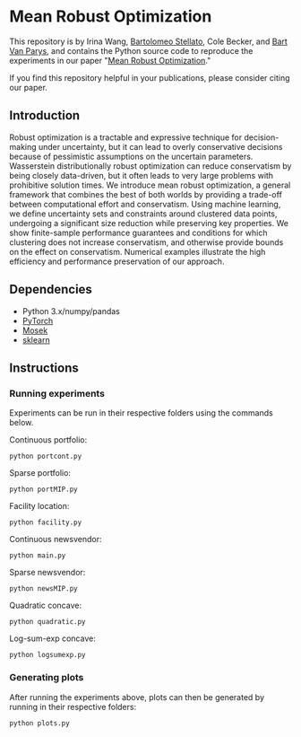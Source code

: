 # Mean Robust Optimization
This repository is by 
Irina Wang,
[Bartolomeo Stellato](https://stellato.io/),
Cole Becker,
and [Bart Van Parys](https://mitsloan.mit.edu/faculty/directory/bart-p-g-van-parys),
and contains the Python source code to
reproduce the experiments in our paper
"[Mean Robust Optimization](http://arxiv.org/abs/2207.10820)."

If you find this repository helpful in your publications,
please consider citing our paper.

## Introduction
Robust optimization is a tractable and expressive technique for decision-making under uncertainty, but it can lead to overly conservative decisions because of pessimistic assumptions on the uncertain parameters.
Wasserstein distributionally robust optimization can reduce conservatism by being closely data-driven, but it often leads to very large problems with prohibitive solution times.
We introduce mean robust optimization, a general framework that combines the best of both worlds by providing a trade-off between computational effort and conservatism.
Using machine learning, we define uncertainty sets and constraints around clustered data points, undergoing a significant size reduction while preserving key properties.
We show finite-sample performance guarantees and conditions for which clustering does not increase conservatism, and otherwise provide bounds on the effect on conservatism.
Numerical examples illustrate the high efficiency and performance preservation of our approach.

## Dependencies
+ Python 3.x/numpy/pandas
+ [PyTorch](https://pytorch.org)
+ [Mosek](https://www.mosek.com/)
+ [sklearn](https://scikit-learn.org/stable/modules/clustering.html#clustering)

## Instructions
### Running experiments
Experiments can be run in their respective folders using the commands below.


Continuous portfolio: 
```
python portcont.py
```
Sparse portfolio:
```
python portMIP.py
```
Facility location:
```
python facility.py
```
Continuous newsvendor:
```
python main.py
```
Sparse newsvendor:
```
python newsMIP.py   
```
Quadratic concave:
```
python quadratic.py
```
Log-sum-exp concave:
```
python logsumexp.py 
```

### Generating plots

After running the experiments above, plots can then be generated by running in their respective folders:

```
python plots.py
```
